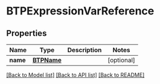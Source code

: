 # BTPExpressionVarReference

## Properties
Name | Type | Description | Notes
------------ | ------------- | ------------- | -------------
**name** | [**BTPName**](BTPName.md) |  | [optional] 

[[Back to Model list]](../README.md#documentation-for-models) [[Back to API list]](../README.md#documentation-for-api-endpoints) [[Back to README]](../README.md)



